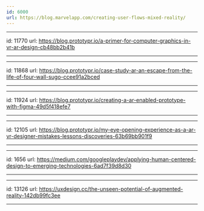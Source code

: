 ```yaml
---
id: 6000
url: https://blog.marvelapp.com/creating-user-flows-mixed-reality/
---
```



---
id: 11770
url: https://blog.prototypr.io/a-primer-for-computer-graphics-in-vr-ar-design-cb48bb2b41b

---


---
id: 11868
url: https://blog.prototypr.io/case-study-ar-an-escape-from-the-life-of-four-wall-sugo-ccee91a2bced

---

---
id: 11924
url: https://blog.prototypr.io/creating-a-ar-enabled-prototype-with-figma-49d5f418efe7

---

---
id: 12105
url: https://blog.prototypr.io/my-eye-opening-experience-as-a-ar-vr-designer-mistakes-lessons-discoveries-63b69bb901f9

---

---
id: 1656
url: https://medium.com/googleplaydev/applying-human-centered-design-to-emerging-technologies-6ad7f39d8d30

---



---
id: 13126
url: https://uxdesign.cc/the-unseen-potential-of-augmented-reality-142db99fc3ee

---
